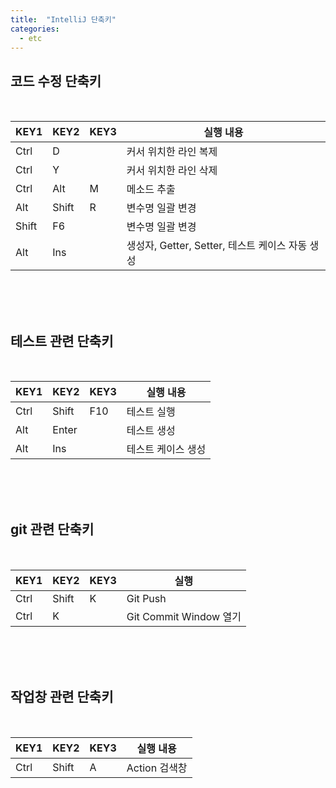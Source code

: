 ```yaml
---
title:  "IntelliJ 단축키"
categories:
  - etc
---
```



## 코드 수정 단축키
<br/>

| KEY1  | KEY2  | KEY3 | 실행 내용                              |
|-------|-------|------|------------------------------------|
| Ctrl  | D     |      | 커서 위치한 라인 복제                       |
| Ctrl  | Y     |      | 커서 위치한 라인 삭제                       |
| Ctrl  | Alt   | M    | 메소드 추출                             |
| Alt   | Shift | R    | 변수명 일괄 변경                          |
| Shift | F6    |      | 변수명 일괄 변경                          |
| Alt   | Ins   |      | 생성자, Getter, Setter, 테스트 케이스 자동 생성 |

<br/><br/><br/>




## 테스트 관련 단축키
<br/>

| KEY1 | KEY2  | KEY3 | 실행 내용      |
|------|-------|------|------------|
| Ctrl | Shift | F10  | 테스트 실행     |
| Alt  | Enter |      | 테스트 생성     |
| Alt  | Ins   |      | 테스트 케이스 생성 |


<br/><br/><br/>




## git 관련 단축키
<br/>

| KEY1 | KEY2  | KEY3 | 실행                   |
|------|-------|------|----------------------|
| Ctrl | Shift | K    | Git Push             |
| Ctrl | K     |      | Git Commit Window 열기 |

<br/><br/><br/>




## 작업창 관련 단축키
<br/>

| KEY1 | KEY2  | KEY3 | 실행 내용      |
|------|-------|------|------------|
| Ctrl | Shift | A    | Action 검색창 |